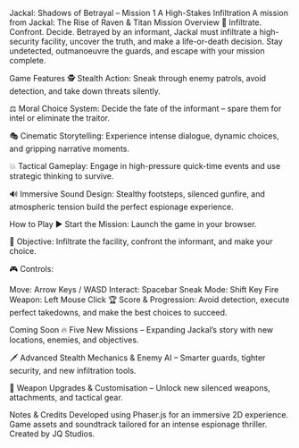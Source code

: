 Jackal: Shadows of Betrayal – Mission 1
A High-Stakes Infiltration  A mission from Jackal: The Rise of Raven & Titan
Mission Overview
🎯 Infiltrate. Confront. Decide.
Betrayed by an informant, Jackal must infiltrate a high-security facility, uncover the truth, and make a life-or-death decision. Stay undetected, outmanoeuvre the guards, and escape with your mission complete.

Game Features
🕵️ Stealth Action: Sneak through enemy patrols, avoid detection, and take down threats silently.

⚖️ Moral Choice System: Decide the fate of the informant – spare them for intel or eliminate the traitor.

🎭 Cinematic Storytelling: Experience intense dialogue, dynamic choices, and gripping narrative moments.

💥 Tactical Gameplay: Engage in high-pressure quick-time events and use strategic thinking to survive.

🔊 Immersive Sound Design: Stealthy footsteps, silenced gunfire, and atmospheric tension build the perfect espionage experience.

How to Play
▶ Start the Mission: Launch the game in your browser.

🎯 Objective: Infiltrate the facility, confront the informant, and make your choice.

🎮 Controls:

Move: Arrow Keys / WASD
Interact: Spacebar
Sneak Mode: Shift Key
Fire Weapon: Left Mouse Click
🏆 Score & Progression: Avoid detection, execute perfect takedowns, and make the best choices to succeed.

Coming Soon
🔥 Five New Missions – Expanding Jackal’s story with new locations, enemies, and objectives.

🗡️ Advanced Stealth Mechanics & Enemy AI – Smarter guards, tighter security, and new infiltration tools.

💎 Weapon Upgrades & Customisation – Unlock new silenced weapons, attachments, and tactical gear.

Notes & Credits
Developed using Phaser.js for an immersive 2D experience.
Game assets and soundtrack tailored for an intense espionage thriller.
Created by JQ Studios.


